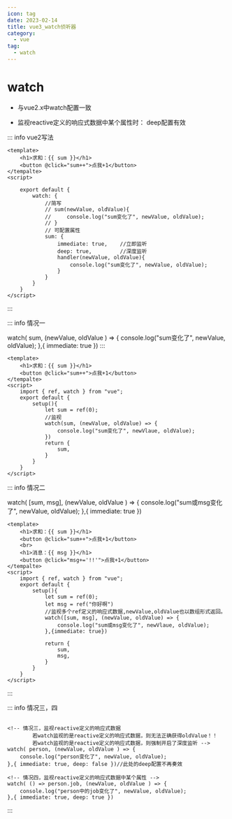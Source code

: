 ```yaml
---
icon: tag
date: 2023-02-14
title: vue3_watch侦听器
category:
  - vue
tag:
  - watch
---
```


# watch

+ 与vue2.x中watch配置一致

+ 监视reactive定义的响应式数据中某个属性时： deep配置有效

::: info vue2写法
```vue
<template>
    <h1>求和：{{ sum }}</h1>
    <button @click="sum++">点我+1</button>
</tempalte>
<script>
    
    export default {
        watch: {
            //简写
            // sum(newValue, oldValue){
            //     console.log("sum变化了", newValue, oldValue);
            // }
            // 可配置属性
            sum: {
                immediate: true,    //立即监听
                deep: true,         //深度监听
                handler(newValue, oldValue){
                    console.log("sum变化了", newValue, oldValue);
                }
            }
        }
    }  
</script>
```
:::

::: info 情况一
<!-- 情况一，监视ref定义的响应式数据 -->
watch( sum, (newValue, oldValue ) => {
    console.log("sum变化了", newValue, oldValue);
},{ immediate: true })
:::

```vue
<template>
    <h1>求和：{{ sum }}</h1>
    <button @click="sum++">点我+1</button>
</tempalte>
<script>
    import { ref, watch } from "vue";
    export default {
        setup(){
            let sum = ref(0);
            //监视
            watch(sum, (newValue, oldValue) => {
                console.log("sum变化了", newVlaue, oldValue);
            })
            return {
                sum,
            }
        }
    }  
</script>
```
::: info 情况二
<!-- 情况二，监视多个ref定义的响应式数据 -->
watch( [sum, msg], (newValue, oldValue ) => {
    console.log("sum或msg变化了", newValue, oldValue);
},{ immediate: true })
```vue
<template>
    <h1>求和：{{ sum }}</h1>
    <button @click="sum++">点我+1</button>
    <br>
    <h1>消息：{{ msg }}</h1>
    <button @click="msg+='!!'">点我+1</button>
</tempalte>
<script>
    import { ref, watch } from "vue";
    export default {
        setup(){
            let sum = ref(0);
            let msg = ref("你好啊")
            //监视多个ref定义的响应式数据,newValue,oldValue也以数组形式返回。
            watch([sum, msg], (newValue, oldValue) => {
                console.log("sum或msg变化了", newVlaue, oldValue);
            },{immediate: true})
            
            return {
                sum,
                msg,
            }
        }
    }  
</script>
```
:::  

::: info 情况三，四
```vue

<!-- 情况三，监视reactive定义的响应式数据
        若watch监视的是reactive定义的响应式数据，则无法正确获得oldValue！！
        若watch监视的是reactive定义的响应式数据，则强制开启了深度监听 -->
watch( person, (newValue, oldValue ) => {
    console.log("person变化了", newValue, oldValue);
},{ immediate: true, deep: false })//此处的deep配置不再奏效

<!-- 情况四，监视reactive定义的响应式数据中某个属性 -->
watch( () => person.job, (newValue, oldValue ) => {
    console.log("person中的job变化了", newValue, oldValue);
},{ immediate: true, deep: true })

```
:::